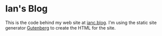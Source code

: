 # Ian's Blog

This is the code behind my web site at [ianc.blog](https://ianc.blog/).  I'm using the static site generator [Gutenberg](https://www.getgutenberg.io/) to create the HTML for the site.